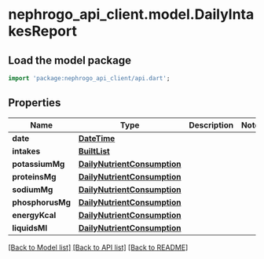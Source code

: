 # nephrogo_api_client.model.DailyIntakesReport

## Load the model package
```dart
import 'package:nephrogo_api_client/api.dart';
```

## Properties
Name | Type | Description | Notes
------------ | ------------- | ------------- | -------------
**date** | [**DateTime**](DateTime.md) |  | 
**intakes** | [**BuiltList<Intake>**](Intake.md) |  | 
**potassiumMg** | [**DailyNutrientConsumption**](DailyNutrientConsumption.md) |  | 
**proteinsMg** | [**DailyNutrientConsumption**](DailyNutrientConsumption.md) |  | 
**sodiumMg** | [**DailyNutrientConsumption**](DailyNutrientConsumption.md) |  | 
**phosphorusMg** | [**DailyNutrientConsumption**](DailyNutrientConsumption.md) |  | 
**energyKcal** | [**DailyNutrientConsumption**](DailyNutrientConsumption.md) |  | 
**liquidsMl** | [**DailyNutrientConsumption**](DailyNutrientConsumption.md) |  | 

[[Back to Model list]](../README.md#documentation-for-models) [[Back to API list]](../README.md#documentation-for-api-endpoints) [[Back to README]](../README.md)



